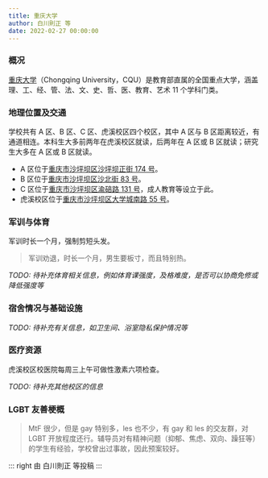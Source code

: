 ```yaml
---
title: 重庆大学
author: 白川則正 等
date: 2022-02-27 00:00:00
---
```


### 概况

[重庆大学](https://cqu.edu.cn)（Chongqing University，CQU）是教育部直属的全国重点大学，涵盖理、工、经、管、法、文、史、哲、医、教育、艺术 11 个学科门类。

### 地理位置及交通

学校共有 A 区、B 区、C 区、虎溪校区四个校区，其中 A 区与 B 区距离较近，有通道相连。本科生大多前两年在虎溪校区就读，后两年在 A 区或 B 区就读；研究生大多在 A 区或 B 区就读。

- A 区位于[重庆市沙坪坝区沙坪坝正街 174 号](https://amap.com/place/B001781YKK)。
- B 区位于[重庆市沙坪坝区沙北街 83 号](https://amap.com/place/B0017819Q6)。
- C 区位于[重庆市沙坪坝区渝碚路 131 号](https://amap.com/place/B001787565)，成人教育等设立于此。
- 虎溪校区位于[重庆市沙坪坝区大学城南路 55 号](https://amap.com/place/B00170CDQF)。

### 军训与体育

军训时长一个月，强制剪短头发。

> 军训劝退，时长一个月，男生要板寸，而且特别热。

_TODO: 待补充体育相关信息，例如体育课强度，及格难度，是否可以协商免修或降低强度等_

### 宿舍情况与基础设施

_TODO: 待补充有关信息，如卫生间、浴室隐私保护情况等_

### 医疗资源

虎溪校区校医院每周三上午可做性激素六项检查。

_TODO: 待补充其他校区的信息_

### LGBT 友善梗概

> MtF 很少，但是 gay 特别多，les 也不少，有 gay 和 les 的交友群，对 LGBT 开放程度还行。辅导员对有精神问题（抑郁、焦虑、双向、躁狂等）的学生有经验，学校曾出过事故，因此预案较好。

::: right
由 白川則正 等投稿
:::
